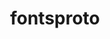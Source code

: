 ---
title: "fontsproto"
layout: cache
categories: [package, develop]
meta: {"versions": ["2.1.3"], "compilers": ["gcc@=10.2.1", "gcc@=11.1.0", "gcc@=11.4.0", "oneapi@=2024.2.0", "oneapi@=2024.2.1"], "oss": ["centos7", "ubuntu20.04", "ubuntu22.04"], "platforms": ["linux"], "targets": ["x86_64_v3"], "stacks": ["data-vis-sdk", "developer-tools-manylinux2014", "e4s", "e4s-oneapi", "root"], "num_specs": 5, "num_specs_by_stack": {"root": 5, "developer-tools-manylinux2014": 1, "data-vis-sdk": 1, "e4s": 1, "e4s-oneapi": 2}}
spec_details: [{"hash": "tvgf5tn3os23irrjflc4btpzhzu4ighd", "compiler": "gcc@=10.2.1", "versions": ["2.1.3"], "os": "centos7", "platform": "linux", "target": "x86_64_v3", "variants": ["build_system=autotools"], "stacks": ["root", "developer-tools-manylinux2014"], "size": "-", "tarball": "https://binaries.spack.io/develop/build_cache/linux-centos7-x86_64_v3/gcc-10.2.1/fontsproto-2.1.3/linux-centos7-x86_64_v3-gcc-10.2.1-fontsproto-2.1.3-tvgf5tn3os23irrjflc4btpzhzu4ighd.spack"}, {"hash": "4xpcxqz5uoe3h7lfgsux4zcqb5k6g27v", "compiler": "gcc@=11.1.0", "versions": ["2.1.3"], "os": "ubuntu20.04", "platform": "linux", "target": "x86_64_v3", "variants": ["build_system=autotools"], "stacks": ["root", "data-vis-sdk"], "size": "-", "tarball": "https://binaries.spack.io/develop/build_cache/linux-ubuntu20.04-x86_64_v3/gcc-11.1.0/fontsproto-2.1.3/linux-ubuntu20.04-x86_64_v3-gcc-11.1.0-fontsproto-2.1.3-4xpcxqz5uoe3h7lfgsux4zcqb5k6g27v.spack"}, {"hash": "6rvih6hmswt6obuvrbw6ce7dovxwd2lv", "compiler": "gcc@=11.4.0", "versions": ["2.1.3"], "os": "ubuntu22.04", "platform": "linux", "target": "x86_64_v3", "variants": ["build_system=autotools"], "stacks": ["root", "e4s"], "size": "-", "tarball": "https://binaries.spack.io/develop/build_cache/linux-ubuntu22.04-x86_64_v3/gcc-11.4.0/fontsproto-2.1.3/linux-ubuntu22.04-x86_64_v3-gcc-11.4.0-fontsproto-2.1.3-6rvih6hmswt6obuvrbw6ce7dovxwd2lv.spack"}, {"hash": "sc3y7sqe7w2rnvhshvqh353u46iiowy6", "compiler": "oneapi@=2024.2.0", "versions": ["2.1.3"], "os": "ubuntu22.04", "platform": "linux", "target": "x86_64_v3", "variants": ["build_system=autotools"], "stacks": ["root", "e4s-oneapi"], "size": "-", "tarball": "https://binaries.spack.io/develop/build_cache/linux-ubuntu22.04-x86_64_v3/oneapi-2024.2.0/fontsproto-2.1.3/linux-ubuntu22.04-x86_64_v3-oneapi-2024.2.0-fontsproto-2.1.3-sc3y7sqe7w2rnvhshvqh353u46iiowy6.spack"}, {"hash": "nopr7yxq6n5kdrmugsp2oe3n26zu3se5", "compiler": "oneapi@=2024.2.1", "versions": ["2.1.3"], "os": "ubuntu22.04", "platform": "linux", "target": "x86_64_v3", "variants": ["build_system=autotools"], "stacks": ["root", "e4s-oneapi"], "size": "-", "tarball": "https://binaries.spack.io/develop/build_cache/linux-ubuntu22.04-x86_64_v3/oneapi-2024.2.1/fontsproto-2.1.3/linux-ubuntu22.04-x86_64_v3-oneapi-2024.2.1-fontsproto-2.1.3-nopr7yxq6n5kdrmugsp2oe3n26zu3se5.spack"}]
---